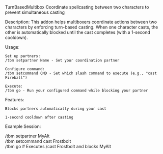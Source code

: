 TurnBasedMultibox
Coordinate spellcasting between two characters to prevent simultaneous casting

Description:
This addon helps multiboxers coordinate actions between two characters by enforcing turn-based casting. When one character casts, the other is automatically blocked until the cast completes (with a 1-second cooldown).

Usage:

    Set up partners:
    /tbm setpartner Name - Set your coordination partner

    Configure command:
    /tbm setcommand CMD - Set which slash command to execute (e.g., "cast Fireball")

    Execute:
    /tbm go - Run your configured command while blocking your partner

Features:

    Blocks partners automatically during your cast

    1-second cooldown after casting

Example Session:

/tbm setpartner MyAlt  
/tbm setcommand cast Frostbolt  
/tbm go  # Executes /cast Frostbolt and blocks MyAlt
